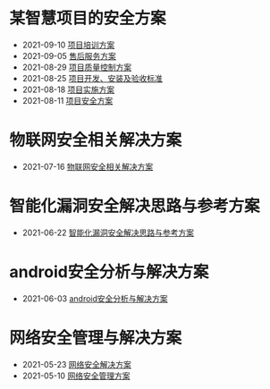 # 某智慧项目的安全方案
- 2021-09-10 [项目培训方案](https://rlee063.github.io/t6.html)
- 2021-09-05 [售后服务方案](https://rlee063.github.io/t5.html)
- 2021-08-29 [项目质量控制方案](https://rlee063.github.io/t4.html)
- 2021-08-25 [项目开发、安装及验收标准](https://rlee063.github.io/t3.html)
- 2021-08-18 [项目实施方案](https://rlee063.github.io/t2.html)
- 2021-08-11 [项目安全方案](https://rlee063.github.io/t1.html)
# 物联网安全相关解决方案
- 2021-07-16 [物联网安全相关解决方案](https://rlee063.github.io/d1.html)
# 智能化漏洞安全解决思路与参考方案
- 2021-06-22 [智能化漏洞安全解决思路与参考方案](https://rlee063.github.io/c1.html)
# android安全分析与解决方案
- 2021-06-03 [android安全分析与解决方案](https://rlee063.github.io/b1.html)
# 网络安全管理与解决方案
- 2021-05-23 [网络安全解决方案](https://rlee063.github.io/a1.html)
- 2021-05-10 [网络安全管理方案](https://rlee063.github.io/a0.html)
